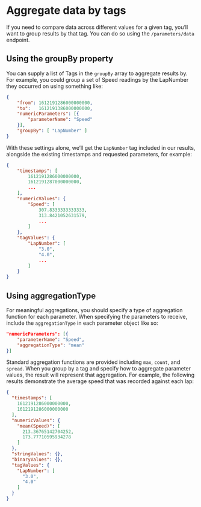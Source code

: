 # Aggregate data by tags

If you need to compare data across different values for a given tag, you’ll want to group results by that tag. You can do so using the `/parameters/data` endpoint.

## Using the groupBy property

You can supply a list of Tags in the `groupBy` array to aggregate results by. For example, you could group a set of Speed readings by the LapNumber they occurred on using something like:

```json
{
    "from": 1612191286000000000,
    "to":   1612191386000000000,
    "numericParameters": [{
        "parameterName": "Speed"
    }],
    "groupBy": [ "LapNumber" ]
}
```

With these settings alone, we’ll get the `LapNumber` tag included in our results, alongside the existing timestamps and requested parameters, for example:

```json
{
    "timestamps": [
        1612191286000000000,
        1612191287000000000,
        ...
    ],
    "numericValues": {
        "Speed": [
            307.8333333333333,
            313.8421052631579,
            ...
        ]
    },
    "tagValues": {
        "LapNumber": [
            "3.0",
            "4.0",
            ...
        ]
    }
}
```

## Using aggregationType

For meaningful aggregations, you should specify a type of aggregation function for each parameter. When specifying the parameters to receive, include the `aggregationType` in each parameter object like so:

```json
"numericParameters": [{
    "parameterName": "Speed",
    "aggregationType": "mean"
}]
```

Standard aggregation functions are provided including `max`, `count`, and `spread`. When you group by a tag and specify how to aggregate parameter values, the result will represent that aggregation. For example, the following results demonstrate the average speed that was recorded against each lap:

```json
{
  "timestamps": [
    1612191286000000000,
    1612191286000000000
  ],
  "numericValues": {
    "mean(Speed)": [
      213.36765142704252,
      173.77710595934278
    ]
  },
  "stringValues": {},
  "binaryValues": {},
  "tagValues": {
    "LapNumber": [
      "3.0",
      "4.0"
    ]
  }
}
```
